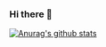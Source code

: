 ### Hi there 👋

[![Anurag's github stats](https://github-readme-stats.vercel.app/api?username=2heal1)](https://github.com/anuraghazra/github-readme-stats)
